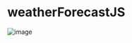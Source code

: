 # weatherForecastJS
![image](https://github.com/davmid/weatherForecastJS/assets/81699460/b8e92e45-85fd-4f31-9e34-54b89ce57bdf)
